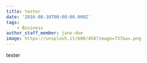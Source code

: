 ```yaml
---
title: tester
date: '2016-08-10T00:00:00.000Z'
tags:
    - Business
author_staff_member: jane-doe
image: https://unsplash.it/600/450?image=737&a=.png
---
```

tester
